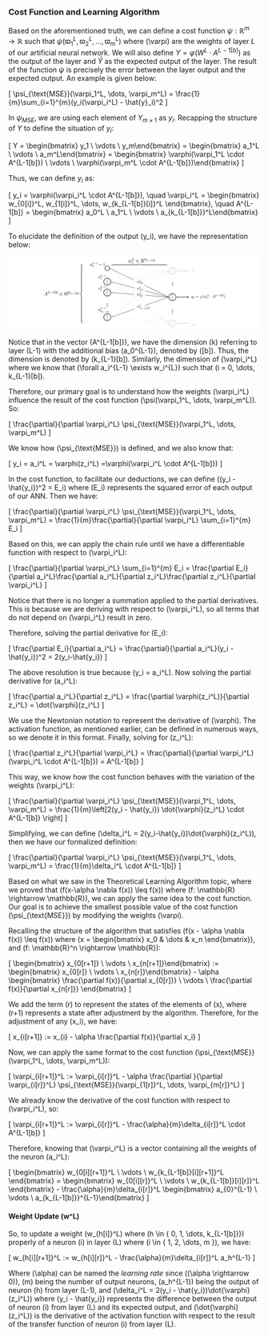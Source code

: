 ### Cost Function and Learning Algorithm

Based on the aforementioned truth, we can define a cost function $\psi: \mathbb{R}^m \rightarrow \mathbb{R}$ such that $\psi(\varpi_1^L, \varpi_2^L, \dots, \varpi_m^L)$ where \(\varpi\) are the weights of layer $L$ of our artificial neural network. We will also define $Y = \varphi(W^L \cdot A^{L-1[b]})$ as the output of the layer and $\hat{Y}$ as the expected output of the layer. The result of the function $\psi$ is precisely the error between the layer output and the expected output. An example is given below:

\[
\psi_{\text{MSE}}(\varpi_1^L, \dots, \varpi_m^L) = \frac{1}{m}\sum_{i=1}^{m}(y_i(\varpi_i^L) - \hat{y}_i)^2
\]

In $\psi_{MSE}$, we are using each element of $Y_{m \times 1}$ as $y_i$. Recapping the structure of $Y$ to define the situation of $y_i$:

\[
Y = \begin{bmatrix} y_1 \\ \vdots \\ y_m\end{bmatrix} = \begin{bmatrix} a_1^L \\ \vdots \\ a_m^L\end{bmatrix} = \begin{bmatrix} \varphi(\varpi_1^L \cdot A^{L-1[b]}) \\ \vdots \\ \varphi(\varpi_m^L \cdot A^{L-1[b]})\end{bmatrix}
\]

Thus, we can define $y_i$ as:

\[
y_i = \varphi(\varpi_i^L \cdot A^{L-1[b]}), \quad \varpi_i^L = \begin{bmatrix} w_{0[i]}^L, w_{1[i]}^L, \dots, w_{k_{L-1[b]}[i]}^L \end{bmatrix}, \quad A^{L-1[b]} = \begin{bmatrix} a_0^L \\ a_1^L \\ \vdots \\ a_{k_{L-1[b]}}^L\end{bmatrix}
\]

To elucidate the definition of the output \(y_i\), we have the representation below:

<img src="/output_i_definition.svg" alt="Output y_i definition"/>

Notice that in the vector \(A^{L-1[b]}\), we have the dimension \(k\) referring to layer \(L-1\) with the additional bias \(a_0^{L-1}\), denoted by \([b]\). Thus, the dimension is denoted by \(k_{L-1}[b]\). Similarly, the dimension of \(\varpi_i^L\) where we know that \(\forall a_i^{L-1} \exists w_i^{L}\) such that \(i = 0, \dots, k_{L-1}[b]\).

Therefore, our primary goal is to understand how the weights \(\varpi_i^L\) influence the result of the cost function \(\psi(\varpi_1^L, \dots, \varpi_m^L)\). So:

\[
\frac{\partial}{\partial \varpi_i^L} \psi_{\text{MSE}}(\varpi_1^L, \dots, \varpi_m^L)
\]

We know how \(\psi_{\text{MSE}}\) is defined, and we also know that:

\[
    y_i = a_i^L = \varphi(z_i^L) =\varphi(\varpi_i^L \cdot A^{L-1[b]})
\]

In the cost function, to facilitate our deductions, we can define \((y_i - \hat{y_i})^2 = E_i\) where \(E_i\) represents the squared error of each output of our ANN. Then we have:

\[
\frac{\partial}{\partial \varpi_i^L} \psi_{\text{MSE}}(\varpi_1^L, \dots, \varpi_m^L) = \frac{1}{m}\frac{\partial}{\partial \varpi_i^L} \sum_{i=1}^{m} E_i
\]

Based on this, we can apply the chain rule until we have a differentiable function with respect to \(\varpi_i^L\):

\[
\frac{\partial}{\partial \varpi_i^L} \sum_{i=1}^{m} E_i = \frac{\partial E_i}{\partial a_i^L}\frac{\partial a_i^L}{\partial z_i^L}\frac{\partial z_i^L}{\partial \varpi_i^L}
\]

Notice that there is no longer a summation applied to the partial derivatives. This is because we are deriving with respect to \(\varpi_i^L\), so all terms that do not depend on \(\varpi_i^L\) result in zero.

Therefore, solving the partial derivative for \(E_i\):

\[
\frac{\partial E_i}{\partial a_i^L} = \frac{\partial}{\partial a_i^L}(y_i - \hat{y_i})^2 = 2(y_i-\hat{y_i})
\]

The above resolution is true because \(y_i = a_i^L\). Now solving the partial derivative for \(a_i^L\):

\[
\frac{\partial a_i^L}{\partial z_i^L} = \frac{\partial \varphi(z_i^L)}{\partial z_i^L} = \dot{\varphi}(z_i^L)
\]

We use the Newtonian notation to represent the derivative of \(\varphi\). The activation function, as mentioned earlier, can be defined in numerous ways, so we denote it in this format. Finally, solving for \(z_i^L\):

\[
\frac{\partial z_i^L}{\partial \varpi_i^L} = \frac{\partial}{\partial \varpi_i^L} (\varpi_i^L \cdot A^{L-1[b]}) = A^{L-1[b]}
\]

This way, we know how the cost function behaves with the variation of the weights \(\varpi_i^L\):

\[
\frac{\partial}{\partial \varpi_i^L} \psi_{\text{MSE}}(\varpi_1^L, \dots, \varpi_m^L) = \frac{1}{m}\left[2(y_i - \hat{y_i}) \dot{\varphi}(z_i^L) \cdot A^{L-1[b]} \right]
\]

Simplifying, we can define \(\delta_i^L = 2(y_i-\hat{y_i})\dot{\varphi}(z_i^L)\), then we have our formalized definition:

\[
\frac{\partial}{\partial \varpi_i^L} \psi_{\text{MSE}}(\varpi_1^L, \dots, \varpi_m^L) = \frac{1}{m}\delta_i^L \cdot A^{L-1[b]}
\]

Based on what we saw in the Theoretical Learning Algorithm topic, where we proved that \(f(x-\alpha \nabla f(x)) \leq f(x)\) where \(f: \mathbb{R} \rightarrow \mathbb{R}\), we can apply the same idea to the cost function. Our goal is to achieve the smallest possible value of the cost function \(\psi_{\text{MSE}}\) by modifying the weights \(\varpi\).

Recalling the structure of the algorithm that satisfies \(f(x - \alpha \nabla f(x)) \leq f(x)\) where \(x = \begin{bmatrix} x_0 & \dots & x_n \end{bmatrix}\), and \(f: \mathbb{R}^n \rightarrow \mathbb{R}\):

\[
\begin{bmatrix} x_{0[r+1]} \\ \vdots \\ x_{n[r+1]}\end{bmatrix} := \begin{bmatrix} x_{0[r]} \\ \vdots \\ x_{n[r]}\end{bmatrix} - \alpha \begin{bmatrix} \frac{\partial f(x)}{\partial x_{0[r]}} \\ \vdots \\ \frac{\partial f(x)}{\partial x_{n[r]}}  \end{bmatrix}
\]

We add the term \(r\) to represent the states of the elements of \(x\), where \(r+1\) represents a state after adjustment by the algorithm. Therefore, for the adjustment of any \(x_i\), we have:

\[
x_{i[r+1]} := x_{i} - \alpha \frac{\partial f(x)}{\partial x_i}
\]

Now, we can apply the same format to the cost function \(\psi_{\text{MSE}}(\varpi_1^L, \dots, \varpi_m^L)\):

\[
\varpi_{i[r+1]}^L := \varpi_{i[r]}^L - \alpha \frac{\partial }{\partial \varpi_{i[r]}^L} \psi_{\text{MSE}}(\varpi_{1[r]}^L, \dots, \varpi_{m[r]}^L)
\]

We already know the derivative of the cost function with respect to \(\varpi_i^L\), so:

\[
\varpi_{i[r+1]}^L := \varpi_{i[r]}^L -  \frac{\alpha}{m}\delta_{i[r]}^L \cdot A^{L-1[b]}
\]

Therefore, knowing that \(\varpi_i^L\) is a vector containing all the weights of the neuron \(a_i^L\):

\[
\begin{bmatrix} w_{0[i][r+1]}^L \\ \vdots \\ w_{k_{L-1[b]}[i][r+1]}^L \end{bmatrix} = \begin{bmatrix} w_{0[i][r]}^L \\ \vdots \\ w_{k_{L-1[b]}[i][r]}^L \end{bmatrix} - \frac{\alpha}{m}\delta_{i[r]}^L \begin{bmatrix} a_{0}^{L-1} \\ \vdots \\ a_{k_{L-1[b]}}^{L-1}\end{bmatrix}
\]

#### Weight Update \(w^L\)

So, to update a weight \(w_{h[i]}^L\) where \(h \in \{ 0, 1, \dots, k_{L-1[b]}\}\) properly of a neuron \(i\) in layer \(L\) where \(i \in \{ 1, 2, \dots, m \}\), we have:

\[
w_{h[i][r+1]}^L := w_{h[i][r]}^L - \frac{\alpha}{m}\delta_{i[r]}^L a_h^{L-1} 
\]

Where \(\alpha\) can be named the _learning rate_ since \((\alpha \rightarrow 0)\), \(m\) being the number of output neurons, \(a_h^{L-1}\) being the output of neuron \(h\) from layer \(L-1\), and \(\delta_i^L = 2(y_i - \hat{y_i})\dot{\varphi}(z_i^L)\) where \(y_i - \hat{y_i}\) represents the difference between the output of neuron \(i\) from layer \(L\) and its expected output, and \(\dot{\varphi}(z_i^L)\) is the derivative of the activation function with respect to the result of the transfer function of neuron \(i\) from layer \(L\).